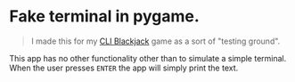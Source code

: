 # Fake terminal in pygame.

> I made this for my [CLI Blackjack](https://github.com/artur-geyer/CLI-Blackjack) game as a sort of "testing ground".
 
This app has no other functionality other than to simulate a simple terminal. When the user presses `ENTER` the app will simply print the text.
